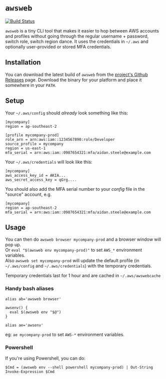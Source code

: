 # `awsweb`

[![Build Status](https://travis-ci.org/glassechidna/awsweb.svg?branch=master)](https://travis-ci.org/glassechidna/awsweb)

`awsweb` is a tiny CLI tool that makes it easier to hop between AWS accounts and
profiles without going through the regular username + password, switch role,
switch region dance. It uses the credentials in `~/.aws` and optionally user-provided
or stored MFA credentials.

## Installation

You can download the latest build of `awsweb` from the [project's Github Releases][github-releases]
page. Download the binary for your platform and place it somewhere in your `PATH`.

[github-releases]: https://github.com/glassechidna/awsweb/releases

## Setup

Your `~/.aws/config` should *already* look something like this:

```
[mycompany]
region = ap-southeast-2

[profile mycompany-prod]
role_arn = arn:aws:iam::1234567890:role/Developer
source_profile = mycompany
region = us-east-1
mfa_serial = arn:aws:iam::0987654321:mfa/aidan.steele@example.com
```

Your `~/.aws/credentials` will look like this:

```
[mycompany]
aws_access_key_id = AKIA...
aws_secret_access_key = qGrg....
```

You should also add the MFA serial number to your _config_ file in the "source" account, e.g.

```
[mycompany]
region = ap-southeast-2
mfa_serial = arn:aws:iam::0987654321:mfa/aidan.steele@example.com
```

## Usage

You can then do `awsweb browser mycompany-prod` and a browser window will pop up.  
Or `eval "$(awsweb env mycompany-prod)"` to set `AWS_*` environment variables.  
Also `awsweb set mycompany-prod` will update the default profile (in `~/.aws/config` and `~/.aws/credentials`) with the temporary credentials.

Temporary credentials last for 1 hour and are cached in `~/.aws/awswebcache`

### Handy bash aliases

```
alias ab='awsweb browser'

awsenv() {
  eval $(awsweb env "$@")
}

alias ae='awsenv'
```
eg: `ae mycompany-prod` to set `AWS-*` environment variables.

### Powershell

If you're using Powershell, you can do:

```
$Cmd = (awsweb env --shell powershell mycompany-prod) | Out-String
Invoke-Expression $Cmd
```
